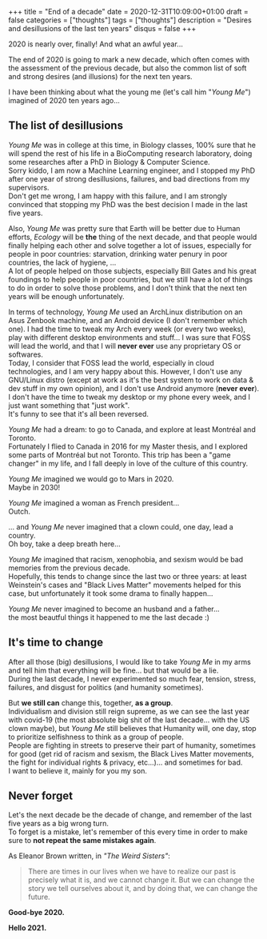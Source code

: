 +++
title = "End of a decade"
date = 2020-12-31T10:09:00+01:00
draft = false
categories = ["thoughts"]
tags = ["thoughts"]
description = "Desires and desillusions of the last ten years"
disqus = false
+++

2020 is nearly over, finally! And what an awful year...

The end of 2020 is going to mark a new decade, which often comes with the assessment of the previous decade, but also the common list of soft and strong desires (and illusions) for the next ten years.

I have been thinking about what the young me (let's call him "_Young Me_") imagined of 2020 ten years ago...

## The list of desillusions

_Young Me_ was in college at this time, in Biology classes, 100% sure that he will spend the rest of his life in a 
BioComputing research laboratory, doing some researches after a PhD in Biology & Computer Science.  
Sorry kiddo, I am now a Machine Learning engineer, and I stopped my PhD after one year of strong desillusions, failures, and bad directions from my supervisors.  
Don't get me wrong, I am happy with this failure, and I am strongly convinced that stopping my PhD was the best decision I made in the last five years.

Also, _Young Me_ was pretty sure that Earth will be better due to Human efforts, *Ecology* will be **the** thing of the next decade, and that people would finally helping each other and solve together a lot of issues, especially for people in poor countries: starvation, drinking water penury in poor countries, the lack of hygiene, ...  
A lot of people helped on those subjects, especially Bill Gates and his great foundings to help people in poor countries, but we still have a lot of things to do in order to solve those problems, and I don't think that the next ten years will be enough unfortunately.

In terms of technology, _Young Me_ used an ArchLinux distribution on an Asus Zenbook machine, and an Android device (I don't remember which one). I had the time to tweak my Arch every week (or every two weeks), play with different desktop environments and stuff... I was sure that FOSS will lead the world, and that I will **never ever** use any proprietary OS or softwares.  
Today, I consider that FOSS lead the world, especially in cloud technologies, and I am very happy about this.
However, I don't use any GNU/Linux distro (except at work as it's the best system to work on data & dev stuff in my own opinion), and I don't use Android anymore (**never ever**).
I don't have the time to tweak my desktop or my phone every week, and I just want something that "just work".  
It's funny to see that it's all been reversed.

_Young Me_ had a dream: to go to Canada, and explore at least Montréal and Toronto.  
Fortunately I flied to Canada in 2016 for my Master thesis, and I explored some parts of Montréal but not Toronto.
This trip has been a "game changer" in my life, and I fall deeply in love of the culture of this country.

_Young Me_ imagined we would go to Mars in 2020.  
Maybe in 2030!

_Young Me_ imagined a woman as French president...  
Outch.

... and _Young Me_ never imagined that a clown could, one day, lead a country.  
Oh boy, take a deep breath here...

_Young Me_ imagined that racism, xenophobia, and sexism would be bad memories from the previous decade.  
Hopefully, this tends to change since the last two or three years: at least Weinstein's cases and "Black Lives Matter" movements helped for this case, but unfortunately it took some drama to finally happen...

_Young Me_ never imagined to become an husband and a father...  
the most beautful things it happened to me the last decade :)

## It's time to change

After all those (big) desillusions, I would like to take _Young Me_ in my arms and tell him that everything will be fine... but that would be a lie.  
During the last decade, I never experimented so much fear, tension, stress, failures, and disgust for politics (and humanity sometimes).

But **we still can** change this, together, **as a group**.  
Individualism and division still reign supreme, as we can see the last year with covid-19 (the most absolute big shit of the last decade... with the US clown maybe), but _Young Me_ still believes that Humanity will, one day, stop to prioritize selfishness to think as a group of people.  
People are fighting in streets to preserve their part of humanity, sometimes for good (get rid of racism and sexism, the Black Lives Matter movements, the fight for individual rights & privacy, etc...)... and sometimes for bad.  
I want to believe it, mainly for you my son.

## Never forget

Let's the next decade be the decade of change, and remember of the last five years as a big wrong turn.  
To forget is a mistake, let's remember of this every time in order to make sure to **not repeat the same mistakes again**.

As Eleanor Brown written, in _"The Weird Sisters"_:

> There are times in our lives when we have to realize our past is precisely what it is, and we cannot change it. But we can change the story we tell ourselves about it, and by doing that, we can change the future.

**Good-bye 2020.**

**Hello 2021.**
